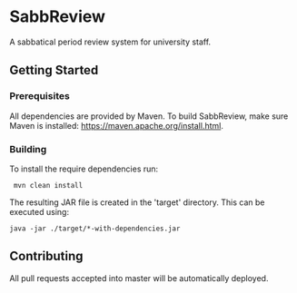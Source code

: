 # SabbReview
A sabbatical period review system for university staff.
## Getting Started
### Prerequisites
All dependencies are provided by Maven. To build SabbReview, make sure Maven is installed: https://maven.apache.org/install.html.
### Building
To install the require dependencies run: 

     mvn clean install
  
 The resulting JAR file is created in the 'target' directory. This can be executed using:

    java -jar ./target/*-with-dependencies.jar


## Contributing
All pull requests accepted into master will be automatically deployed.

